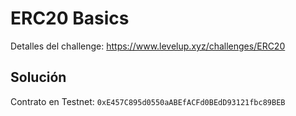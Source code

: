 # ERC20 Basics

Detalles del challenge: https://www.levelup.xyz/challenges/ERC20

## Solución

Contrato en Testnet: `0xE457C895d0550aABEfACFd0BEdD93121fbc89BEB`

